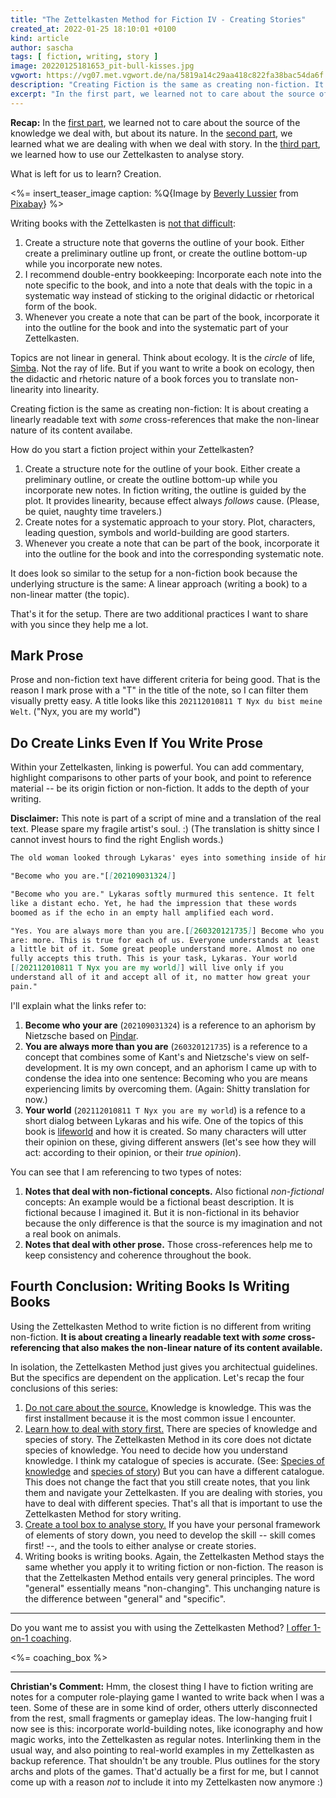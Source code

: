```yaml
---
title: "The Zettelkasten Method for Fiction IV - Creating Stories"
created_at: 2022-01-25 18:10:01 +0100
kind: article
author: sascha
tags: [ fiction, writing, story ]
image: 20220125181653_pit-bull-kisses.jpg
vgwort: https://vg07.met.vgwort.de/na/5819a14c29aa418c822fa38bac54da6f
description: "Creating Fiction is the same as creating non-fiction. It is about creating a linearly readable text with *some* cross-referencing."
excerpt: "In the first part, we learned not to care about the source of the knowledge we deal with, but about its nature. In the second part, we learned what we are dealing with when we deal with story. In the third part, we learned how to use our Zettelkasten to analyse story. What is left for us to learn? Creation."
---
```


<!-- Conclusion: Creating Fiction is the same as creating non-fiction. It is about creating a linearly readable text with *some* cross-referencing. -->

**Recap:** In the [first part][part1], we learned not to care about the source of the knowledge we deal with, but about its nature. In the [second part][part2], we learned what we are dealing with when we deal with story. In the [third part][part3], we learned how to use our Zettelkasten to analyse story.

[part1]: https://zettelkasten.de/posts/zettelkasten-fiction-writing-part-1-knowledge/
[part2]: https://zettelkasten.de/posts/zettelkasten-fiction-writing-part-2-elements-of-story/
[part3]: https://zettelkasten.de/posts/zettelkasten-fiction-writing-part-3-tools-analysing-story/

What is left for us to learn? Creation.

<%= insert_teaser_image caption: %Q{Image by <a href="https://pixabay.com/users/rescuewarrior-2251306/">Beverly Lussier</a> from <a href="https://pixabay.com/">Pixabay</a>} %>

Writing books with the Zettelkasten is [not that difficult](https://zettelkasten.de/posts/write-book-without-even-trying-so-hard/):

1. Create a structure note that governs the outline of your book. Either create a preliminary outline up front, or create the outline bottom-up while you incorporate new notes.
2. I recommend double-entry bookkeeping: Incorporate each note into the note specific to the book, and into a note that deals with the topic in a systematic way instead of sticking to the original didactic or rhetorical form of the book.
3. Whenever you create a note that can be part of the book, incorporate it into the outline for the book and into the systematic part of your Zettelkasten.

Topics are not linear in general. Think about ecology. It is the *circle* of life, [Simba](https://en.wikipedia.org/wiki/Circle_of_Life). Not the ray of life. But if you want to write a book on ecology, then the didactic and rhetoric nature of a book forces you to translate non-linearity into linearity.

Creating fiction is the same as creating non-fiction: It is about creating a linearly readable text with *some* cross-references that make the non-linear nature of its content availabe.

How do you start a fiction project within your Zettelkasten?

1. Create a structure note for the outline of your book. Either create a preliminary outline, or create the outline bottom-up while you incorporate new notes. In fiction writing, the outline is guided by the plot. It provides linearity, because effect always *follows* cause. (Please, be quiet, naughty time travelers.)
2. Create notes for a systematic approach to your story. Plot, characters, leading question, symbols and world-building are good starters.
3. Whenever you create a note that can be part of the book, incorporate it into the outline for the book and into the corresponding systematic note.

It does look so similar to the setup for a non-fiction book because the underlying structure is the same: A linear approach (writing a book) to a non-linear matter (the topic).

That's it for the setup. There are two additional practices I want to share with you since they help me a lot.

## Mark Prose

Prose and non-fiction text have different criteria for being good. That is the reason I mark prose with a "T" in the title of the note, so I can filter them visually pretty easy. A title looks like this `202112010811 T Nyx du bist meine Welt`. ("Nyx, you are my world")

## Do Create Links Even If You Write Prose

Within your Zettelkasten, linking is powerful. You can add commentary, highlight comparisons to other parts of your book, and point to reference material -- be its origin fiction or non-fiction. It adds to the depth of your writing.

**Disclaimer:** This note is part of a script of mine and a translation of the real text. Please spare my fragile artist's soul. :) (The translation is shitty since I cannot invest hours to find the right English words.)

```markdown
The old woman looked through Lykaras' eyes into something inside of him:

"Become who you are."[[202109031324]]

"Become who you are." Lykaras softly murmured this sentence. It felt
like a distant echo. Yet, he had the impression that these words
boomed as if the echo in an empty hall amplified each word.

"Yes. You are always more than you are.[[260320121735]] Become who you
are: more. This is true for each of us. Everyone understands at least
a little bit of it. Some great people understand more. Almost no one
fully accepts this truth. This is your task, Lykaras. Your world
[[202112010811 T Nyx you are my world]] will live only if you
understand all of it and accept all of it, no matter how great your
pain."
```

I'll explain what the links refer to:

1. **Become who your are** (`202109031324`) is a reference to an aphorism by Nietzsche based on [Pindar](https://de.wikipedia.org/wiki/Pindar).
2. **You are always more than you are** (`260320121735`) is a reference to a concept that combines some of Kant's and Nietzsche's view on self-development. It is my own concept, and an aphorism I came up with to condense the idea into one sentence: Becoming who you are means experiencing limits by overcoming them. (Again: Shitty translation for now.)
3. **Your world** (`202112010811 T Nyx you are my world`) is a refence to a short dialog between Lykaras and his wife. One of the topics of this book is [lifeworld](https://en.wikipedia.org/wiki/Lifeworld) and how it is created. So many characters will utter their opinion on these, giving different answers (let's see how they will act: according to their opinion, or their *true opinion*).

You can see that I am referencing to two types of notes:

1. **Notes that deal with non-fictional concepts.** Also fictional *non-fictional* concepts: An example would be a fictional beast description. It is fictional because I imagined it. But it is non-fictional in its behavior because the only difference is that the source is my imagination and not a real book on animals.
2. **Notes that deal with other prose.** Those cross-references help me to keep consistency and coherence throughout the book.

## Fourth Conclusion: Writing Books Is Writing Books

Using the Zettelkasten Method to write fiction is no different from writing non-fiction. **It is about creating a linearly readable text with *some* cross-referencing that also makes the non-linear nature of its content available.**

In isolation, the Zettelkasten Method just gives you architectual guidelines. But the specifics are dependent on the application. Let's recap the four conclusions of this series:

1. [Do not care about the source.][part1] Knowledge is knowledge. This was the first installment because it is the most common issue I encounter.
2. [Learn how to deal with story first.][part2] There are species of knowledge and species of story. The Zettelkasten Method in its core does not dictate species of knowledge. You need to decide how you understand knowledge. I think my catalogue of species is accurate. (See: [Species of knowledge](https://zettelkasten.de/posts/reading-is-searching/) and [species of story][part2]) But you can have a different catalogue. This does not change the fact that you still create notes, that you link them and navigate your Zettelkasten. If you are dealing with stories, you have to deal with different species. That's all that is important to use the Zettelkasten Method for story writing.
3. [Create a tool box to analyse story.][part3] If you have your personal framework of elements of story down, you need to develop the skill -- skill comes first! --, and the tools to either analyse or create stories.
4. Writing books is writing books. Again, the Zettelkasten Method stays the same whether you apply it to writing fiction or non-fiction. The reason is that the Zettelkasten Method entails very general principles. The word "general" essentially means "non-changing". This unchanging nature is the difference between "general" and "specific".

----

Do you want me to assist you with using the Zettelkasten Method? [I offer 1-on-1 coaching](https://zettelkasten.de/coaching/).

<%= coaching_box %>

----

**Christian's Comment:** Hmm, the closest thing I have to fiction writing are notes for a computer role-playing game I wanted to write back when I was a teen. Some of these are in some kind of order, others utterly disconnected from the rest, small fragments or gameplay ideas. The low-hanging fruit I now see is this: incorporate world-building notes, like iconography and how magic works, into the Zettelkasten as regular notes. Interlinking them in the usual way, and also pointing to real-world examples in my Zettelkasten as backup reference. That shouldn't be any trouble. Plus outlines for the story archs and plots of the games. That'd actually be a first for me, but I cannot come up with a reason _not_ to include it into my Zettelkasten now anymore :)
